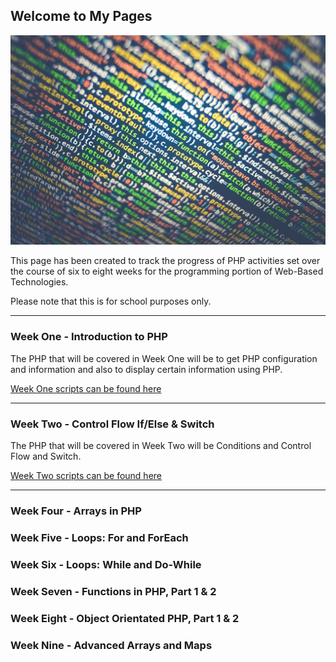 ## Welcome to My Pages

![ImageAltText](assets/images/code.jpg)

This page has been created to track the progress of PHP activities set over the course of six to eight weeks for the programming portion of Web-Based Technologies.

Please note that this is for school purposes only.


----


### Week One - Introduction to PHP

The PHP that will be covered in Week One will be to get PHP configuration and information and also to display certain information using PHP.

[Week One scripts can be found here](https://jamespssmith.github.io/James-Tries-PHP/week-one)


----


### Week Two - Control Flow If/Else & Switch

The PHP that will be covered in Week Two will be Conditions and Control Flow and Switch.

[Week Two scripts can be found here](https://jamespssmith.github.io/James-Tries-PHP/week-two)


----

### Week Four - Arrays in PHP

### Week Five - Loops: For and ForEach

### Week Six - Loops: While and Do-While

### Week Seven - Functions in PHP, Part 1 & 2

### Week Eight - Object Orientated PHP, Part 1 & 2

### Week Nine - Advanced Arrays and Maps
